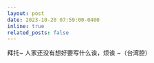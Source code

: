 ```yaml
---
layout: post
date: 2023-10-20 07:59:00-0400
inline: true
related_posts: false
---
```


拜托~ 人家还没有想好要写什么诶，烦诶 ~（台湾腔）
